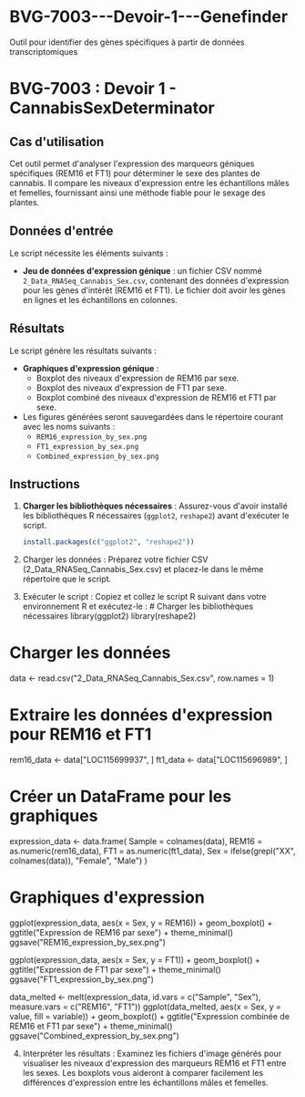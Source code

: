 # BVG-7003---Devoir-1---Genefinder
Outil pour identifier des gènes spécifiques à partir de données transcriptomiques
# BVG-7003 : Devoir 1 - CannabisSexDeterminator

## Cas d'utilisation
Cet outil permet d'analyser l'expression des marqueurs géniques spécifiques (REM16 et FT1) pour déterminer le sexe des plantes de cannabis. Il compare les niveaux d'expression entre les échantillons mâles et femelles, fournissant ainsi une méthode fiable pour le sexage des plantes.

## Données d'entrée
Le script nécessite les éléments suivants :
- **Jeu de données d'expression génique** : un fichier CSV nommé `2_Data_RNASeq_Cannabis_Sex.csv`, contenant des données d'expression pour les gènes d'intérêt (REM16 et FT1). Le fichier doit avoir les gènes en lignes et les échantillons en colonnes.

## Résultats
Le script génère les résultats suivants :
- **Graphiques d'expression génique** :
  - Boxplot des niveaux d'expression de REM16 par sexe.
  - Boxplot des niveaux d'expression de FT1 par sexe.
  - Boxplot combiné des niveaux d'expression de REM16 et FT1 par sexe.
- Les figures générées seront sauvegardées dans le répertoire courant avec les noms suivants :
  - `REM16_expression_by_sex.png`
  - `FT1_expression_by_sex.png`
  - `Combined_expression_by_sex.png`

## Instructions
1. **Charger les bibliothèques nécessaires** :
   Assurez-vous d'avoir installé les bibliothèques R nécessaires (`ggplot2`, `reshape2`) avant d'exécuter le script.

   ```r
   install.packages(c("ggplot2", "reshape2"))
2. Charger les données : Préparez votre fichier CSV (2_Data_RNASeq_Cannabis_Sex.csv) et placez-le dans le même répertoire que le script.
3. Exécuter le script : Copiez et collez le script R suivant dans votre environnement R et exécutez-le : # Charger les bibliothèques nécessaires
library(ggplot2)
library(reshape2)

# Charger les données
data <- read.csv("2_Data_RNASeq_Cannabis_Sex.csv", row.names = 1)

# Extraire les données d'expression pour REM16 et FT1
rem16_data <- data["LOC115699937", ]
ft1_data <- data["LOC115696989", ]

# Créer un DataFrame pour les graphiques
expression_data <- data.frame(
  Sample = colnames(data),
  REM16 = as.numeric(rem16_data),
  FT1 = as.numeric(ft1_data),
  Sex = ifelse(grepl("XX", colnames(data)), "Female", "Male")
)

# Graphiques d'expression
ggplot(expression_data, aes(x = Sex, y = REM16)) +
  geom_boxplot() +
  ggtitle("Expression de REM16 par sexe") +
  theme_minimal()
ggsave("REM16_expression_by_sex.png")

ggplot(expression_data, aes(x = Sex, y = FT1)) +
  geom_boxplot() +
  ggtitle("Expression de FT1 par sexe") +
  theme_minimal()
ggsave("FT1_expression_by_sex.png")

data_melted <- melt(expression_data, id.vars = c("Sample", "Sex"), measure.vars = c("REM16", "FT1"))
ggplot(data_melted, aes(x = Sex, y = value, fill = variable)) +
  geom_boxplot() +
  ggtitle("Expression combinée de REM16 et FT1 par sexe") +
  theme_minimal()
ggsave("Combined_expression_by_sex.png")

4. Interpréter les résultats :
Examinez les fichiers d'image générés pour visualiser les niveaux d'expression des marqueurs REM16 et FT1 entre les sexes.
Les boxplots vous aideront à comparer facilement les différences d'expression entre les échantillons mâles et femelles.
